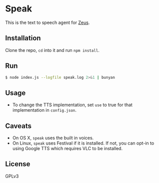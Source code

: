 # Speak

This is the text to speech agent for [Zeus](http://xiproject.github.io/zeus).

## Installation

Clone the repo, `cd` into it and run `npm install`.

## Run

```sh
$ node index.js --logfile speak.log 2>&1 | bunyan
```
## Usage
- To change the TTS implementation, set `use` to true for that implementation in `config.json`.

## Caveats

- On OS X, `speak` uses the built in voices.
- On Linux, `speak` uses Festival if it is installed. If not, you can opt-in to using Google TTS which requires VLC to be installed.

## License
GPLv3
